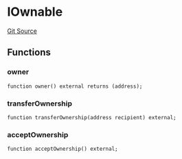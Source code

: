 # IOwnable
[Git Source](https://github.com//Team3dVidyaGames/Contracts/blob/587f423f64ab56a242c28dfa0c3602ff1cc24292/src/contracts/flattened/flattened_ChainlinkConsumer.sol)


## Functions
### owner


```solidity
function owner() external returns (address);
```

### transferOwnership


```solidity
function transferOwnership(address recipient) external;
```

### acceptOwnership


```solidity
function acceptOwnership() external;
```

